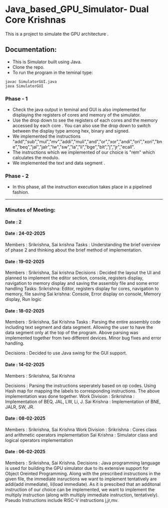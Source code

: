 # Java_based_GPU_Simulator- Dual Core Krishnas
This is a project to simulate the GPU architecture . 
## Documentation:
- This is Simulator built using Java.
- Clone the repo.
- To run the program in the teminal type:
```terminal
javac SimulatorGUI.java
java SimulatorGUI
```
### Phase - 1
- Check the java output in teminal and GUI is also implemented for displaying the registers of cores and memory of the simulator.
- Use the drop down to see the registers of each cores and the memory accessed by each core . You can also use the drop down to switch between the display type among hex, binary and signed.
- We implemented the instructions "add","sub","mul","mv","addi","muli","and","or","xor","andi","ori","xori","bne","beq","jal","jalr","lw","sw","la","li","bge","blt","j","jr","ecall".
- The instructions which we implemented of our choice is "rem" which calculates the modulo.
- We implemented the text and data segment .

### Phase - 2

- In this phase, all the instruction execution takes place in a pipelined fashion. 

---
### Minutes of Meeting:

#### Date : 2

#### Date : 24-02-2025

Members : Srikrishna, Sai krishna
Tasks : Understanding the brief overview of phase 2 and thinking about the brief method of implementation.

#### Date : 19-02-2025

Members : Srikrishna, Sai krishna
Decisions : Decided the layout the UI and planned to implement the editor section, console, registers display, navigation to memory display and saving the assembly file and some error handling
Tasks:
    Srikrishna: Editor, registers display for cores, navigation to memory, file saving
    Sai krishna: Console, Error display on console, Memory display, Run logic

#### Date : 18-02-2025

Members : Srikrishna, Sai Krishna
Tasks : Parsing the entire assembly code including text segment and data segment. Allowing the user to have the data segment only at the top of the program. Above parsing was implemented together from two different devices. Minor bug fixes and error handling.

Decisions : Decided to use Java swing for the GUI support. 

#### Date : 14-02-2025

Members : Srikrishna, Sai Krishna

Decisions : Parsing the instructions seperately based on op codes. Using Hash map for mapping the labels to corresponding instructions.
The above implementation was done together.
Work Division : Srikrishna : Implementation of BEQ, JAL, LW, Li, J.
                Sai Krishna : Implementation of BNE, JALR, SW, JR.


#### Date : 08-02-2025
Members : Srikrishna, Sai Krishna
Work Division : Srikrishna : Cores class and arithmetic operators implementation
                Sai Krishna : Simulator class and logical operators implementation

#### Date : 06-02-2025
Members : Srikrishna, Sai Krishna.
Decisions : Java programming language is used for building the GPU simulator due to its extensive support for Object Oreinted Programming. Along with the prescribed instructions in the given file, the immediate insructions we want to implement tentatively are addi(add immediate), li(load immediate). As it is prescibed that an additonal instruction of our choice can be implemented, we want to implement the multiply instruction (along with multiply immediate instruction, tentatively). Pseudo Instructions include RISC-V instructions j,jr,mv.
